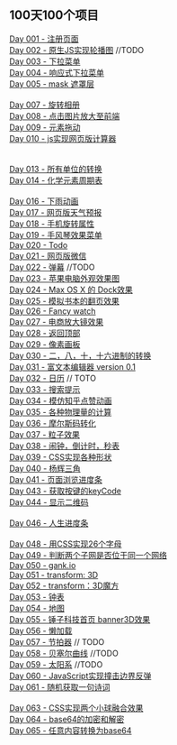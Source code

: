 ## 100天100个项目

[Day 001 - 注册页面](day001.html)  
[Day 002 - 原生JS实现轮播图](day002.html)  //TODO  
[Day 003 - 下拉菜单](day003.html)  
[Day 004 - 响应式下拉菜单](day004.html)  
[Day 005 - mask 遮罩层](day005.html)  
[](day006.html)  
[Day 007 - 旋转相册](day007.html)  
[Day 008 - 点击图片放大至前端](day008.html)  
[Day 009 - 元素拖动](day009.html)  
[Day 010 - js实现网页版计算器](day010.html)  
[](day011.html)  
[](day012.html)  
[Day 013 - 所有单位的转换](day013.html)  
[Day 014 - 化学元素周期表](day014.html)  
[](day015.html)  
[Day 016 - 下雨动画](day016.html)  
[Day 017 - 网页版天气预报](day017.html)  
[Day 018 - 手机旋转属性](day018.html)  
[Day 019 - 手风琴效果菜单](day019.html)  
[Day 020 - Todo](day020.html)  
[Day 021 - 网页版微信]()  
[Day 022 - 弹幕](day022.html)  //TODO  
[Day 023 - 苹果电脑外观效果图](day023.html)  
[Day 024 - Max OS X 的 Dock效果]()  
[Day 025 - 模拟书本的翻页效果]()  
[Day 026 - Fancy watch](day026.html)  
[Day 027 - 电商放大镜效果](day027.html)  
[Day 028 - 返回顶部](day028.html)  
[Day 029 - 像素画板](day029.html)  
[Day 030 - 二，八，十，十六进制的转换](day030.html)  
[Day 031 - 富文本编辑器 version 0.1](day031.html)  
[Day 032 - 日历](day032.html)  // TOTO  
[Day 033 - 搜索提示](day033.html)  
[Day 034 - 模仿知乎点赞动画](day034.html)  
[Day 035 - 各种物理量的计算](day035.html)  
[Day 036 - 摩尔斯码转化](day036.html)  
[Day 037 - 粒子效果](day037.html)  
[Day 038 - 闹钟，倒计时，秒表]()  
[Day 039 - CSS实现各种形状](day039.html)  
[Day 040 - 杨辉三角](day040.html)  
[Day 041 - 页面浏览进度条](day041.html)  
[](day042.html)
[Day 043 - 获取按键的keyCode](day043.html)  
[Day 044 - 显示二维码](day044.html)  
[](day045.html)  
[Day 046 - 人生进度条](day046.html)  
[](day047.html)  
[Day 048 - 用CSS实现26个字母](day048.html)  
[Day 049 - 判断两个子网是否位于同一个网络](day049.html)  
[Day 050 - gank.io](day050.html)  
[Day 051 - transform: 3D](day051.html)  
[Day 052 - transform：3D魔方](day052.html)  
[Day 053 - 钟表](day053.html)  
[Day 054 - 地图](day054.html)  
[Day 055 - 锤子科技首页 banner3D效果](day055.html)  
[Day 056 - 懒加载](day056.html)  
[Day 057 - 节拍器](day057.html)  // TODO  
[Day 058 - 贝塞尔曲线](day058.html)  //TODO  
[Day 059 - 太阳系](day059.html)  //TODO  
[Day 060 - JavaScript实现撞击边界反弹](day060.html)  
[Day 061 - 随机获取一句诗词](day061.html)  
[](day062.html)  
[Day 063 - CSS实现两个小球融合效果](day063.html)  
[Day 064 - base64的加密和解密](day064.html)  
[Day 065 - 任意内容转换为base64](day065.html)  